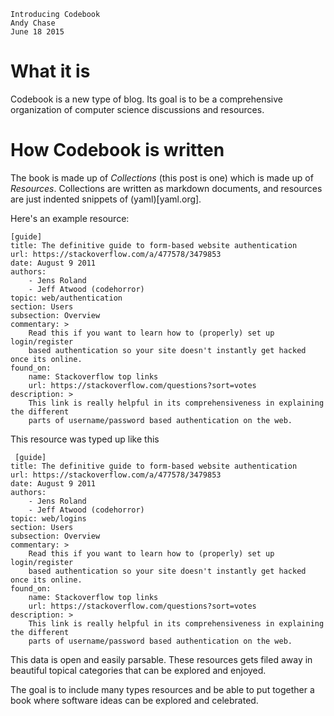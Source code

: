	Introducing Codebook
	Andy Chase
	June 18 2015

# What it is

Codebook is a new type of blog. Its goal is to be a comprehensive organization of computer science discussions and resources.

# How Codebook is written

The book is made up of *Collections* (this post is one) which is made up of *Resources*.
Collections are written as markdown documents, and resources are just indented snippets of (yaml)[yaml.org].

Here's an example resource:

    [guide]
    title: The definitive guide to form-based website authentication
    url: https://stackoverflow.com/a/477578/3479853
    date: August 9 2011
    authors:
    	- Jens Roland
    	- Jeff Atwood (codehorror)
    topic: web/authentication
    section: Users
    subsection: Overview
    commentary: >
        Read this if you want to learn how to (properly) set up login/register
        based authentication so your site doesn't instantly get hacked once its online. 
    found_on: 
        name: Stackoverflow top links 
        url: https://stackoverflow.com/questions?sort=votes
    description: >
        This link is really helpful in its comprehensiveness in explaining the different
        parts of username/password based authentication on the web.

This resource was typed up like this
    
     [guide]
    title: The definitive guide to form-based website authentication
    url: https://stackoverflow.com/a/477578/3479853
    date: August 9 2011
    authors:
    	- Jens Roland
    	- Jeff Atwood (codehorror)
    topic: web/logins
    section: Users
    subsection: Overview
    commentary: >
        Read this if you want to learn how to (properly) set up login/register
        based authentication so your site doesn't instantly get hacked once its online. 
    found_on: 
        name: Stackoverflow top links 
        url: https://stackoverflow.com/questions?sort=votes
    description: >
        This link is really helpful in its comprehensiveness in explaining the different
        parts of username/password based authentication on the web.

This data is open and easily parsable. These resources gets filed away in beautiful topical categories that
can be explored and enjoyed.

The goal is to include many types resources and be able to put together a
book where software ideas can be explored and celebrated.
